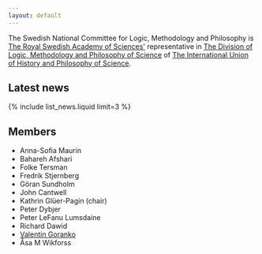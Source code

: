 ```yaml
---
layout: default
---
```

The Swedish National Committee for Logic, Methodology and Philosophy is
[The Royal Swedish Academy of Sciences'](https://www.kva.se/en)
representative in
[The Division of Logic, Methodology and Philosophy of Science](https://dlmps.org/)
of
[The International Union of History and Philosophy of Science](https://iuhpst.org/).

## Latest news

{% include list_news.liquid limit=3 %}

## Members

- Anna-Sofia Maurin
- Bahareh Afshari
- Folke Tersman
- Fredrik Stjernberg
- Göran Sundholm
- John Cantwell
- Kathrin Glüer-Pagin (chair)
- Peter Dybjer
- Peter LeFanu Lumsdaine
- Richard Dawid
- [Valentin Goranko](https://www2.philosophy.su.se/goranko/)
- Åsa M Wikforss

